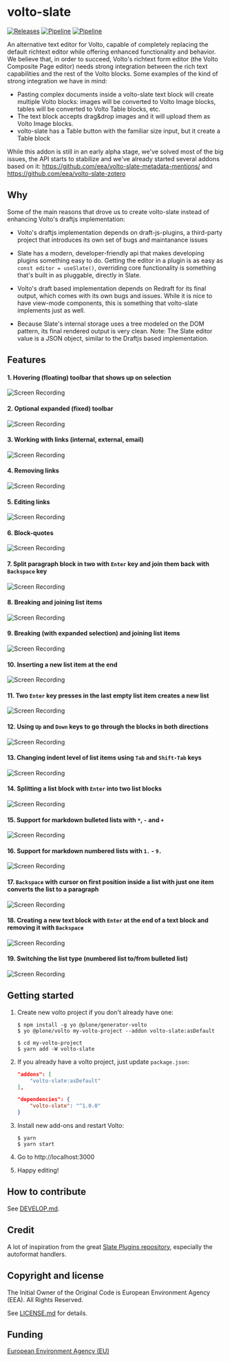 # volto-slate
[![Releases](https://img.shields.io/github/v/release/eea/volto-slate)](https://github.com/eea/volto-slate/releases)
[![Pipeline](https://ci.eionet.europa.eu/buildStatus/icon?job=volto-addons%2Fvolto-slate%2Fmaster&subject=master)](https://ci.eionet.europa.eu/view/Github/job/volto-addons/job/volto-slate/job/master/display/redirect)
[![Pipeline](https://ci.eionet.europa.eu/buildStatus/icon?job=volto-addons%2Fvolto-slate%2Fdevelop&subject=develop)](https://ci.eionet.europa.eu/view/Github/job/volto-addons/job/volto-slate/job/develop/display/redirect)

An alternative text editor for Volto, capable of completely replacing the default richtext editor while offering enhanced functionality and behavior. We believe that, in order to succeed, Volto's richtext form editor (the Volto Composite Page editor) needs strong integration between the rich text capabilities and the rest of the Volto blocks. Some examples of the kind of strong integration we have in mind:

- Pasting complex documents inside a volto-slate text block will create multiple Volto blocks: images will be converted to Volto Image blocks, tables will be converted to Volto Table blocks, etc.
- The text block accepts drag&drop images and it will upload them as Volto Image blocks.
- volto-slate has a Table button with the familiar size input, but it create a Table block

While this addon is still in an early alpha stage, we've solved most of the big issues, the API starts to stabilize and we've already started several addons based on it: https://github.com/eea/volto-slate-metadata-mentions/ and https://github.com/eea/volto-slate-zotero

## Why

Some of the main reasons that drove us to create volto-slate instead of enhancing Volto's draftjs implementation:

- Volto's draftjs implementation depends on draft-js-plugins, a third-party project that introduces its own set of bugs and maintanance issues
- Slate has a modern, developer-friendly api that makes developing plugins something easy to do. Getting the editor in a plugin is as easy as `const editor = useSlate()`, overriding core functionality is something that's built in as pluggable, directly in Slate.

- Volto's draft based implementation depends on Redraft for its final output, which comes with its own bugs and issues. While it is nice to have view-mode components, this is something that volto-slate implements just as well.
- Because Slate's internal storage uses a tree modeled on the DOM pattern, its final rendered output is very clean. Note: The Slate editor value is a JSON object, similar to the Draftjs based implementation.

## Features

#### 1. Hovering (floating) toolbar that shows up on selection
![Screen Recording](docs/source/images/1.gif)

#### 2. Optional expanded (fixed) toolbar
![Screen Recording](docs/source/images/2.gif)

#### 3. Working with links (internal, external, email)
![Screen Recording](docs/source/images/3.gif)

#### 4. Removing links
![Screen Recording](docs/source/images/4.gif)

#### 5. Editing links
![Screen Recording](docs/source/images/5.gif)

#### 6. Block-quotes
![Screen Recording](docs/source/images/6.gif)

#### 7. Split paragraph block in two with `Enter` key and join them back with `Backspace` key
![Screen Recording](docs/source/images/7.gif)

#### 8. Breaking and joining list items
![Screen Recording](docs/source/images/8.gif)

#### 9. Breaking (with expanded selection) and joining list items
![Screen Recording](docs/source/images/9.gif)

#### 10. Inserting a new list item at the end
![Screen Recording](docs/source/images/10.gif)

#### 11. Two `Enter` key presses in the last empty list item creates a new list
![Screen Recording](docs/source/images/11.gif)

#### 12. Using `Up` and `Down` keys to go through the blocks in both directions
![Screen Recording](docs/source/images/12.gif)

#### 13. Changing indent level of list items using `Tab` and `Shift-Tab` keys
![Screen Recording](docs/source/images/13.gif)

#### 14. Splitting a list block with `Enter` into two list blocks
![Screen Recording](docs/source/images/14.gif)

#### 15. Support for markdown bulleted lists with `*`, `-` and `+`
![Screen Recording](docs/source/images/15.gif)

#### 16. Support for markdown numbered lists with `1.` - `9.`
![Screen Recording](docs/source/images/16.gif)

#### 17. `Backspace` with cursor on first position inside a list with just one item converts the list to a paragraph
![Screen Recording](docs/source/images/17.gif)

#### 18. Creating a new text block with `Enter` at the end of a text block and removing it with `Backspace`
![Screen Recording](docs/source/images/18.gif)

#### 19. Switching the list type (numbered list to/from bulleted list)
![Screen Recording](docs/source/images/19.gif)

## Getting started

1. Create new volto project if you don't already have one:

   ```
   $ npm install -g yo @plone/generator-volto
   $ yo @plone/volto my-volto-project --addon volto-slate:asDefault

   $ cd my-volto-project
   $ yarn add -W volto-slate
   ```

1. If you already have a volto project, just update `package.json`:

   ```JSON
   "addons": [
       "volto-slate:asDefault"
   ],

   "dependencies": {
       "volto-slate": "^1.0.0"
   }
   ```

1. Install new add-ons and restart Volto:

   ```
   $ yarn
   $ yarn start
   ```

1. Go to http://localhost:3000

1. Happy editing!

## How to contribute

See [DEVELOP.md](https://github.com/eea/volto-slate/blob/master/DEVELOP.md).

## Credit

A lot of inspiration from the great [Slate Plugins repository](https://github.com/udecode/slate-plugins/), especially the autoformat handlers.

## Copyright and license

The Initial Owner of the Original Code is European Environment Agency (EEA).
All Rights Reserved.

See [LICENSE.md](https://github.com/eea/volto-slate/blob/master/LICENSE.md) for details.

## Funding

[European Environment Agency (EU)](http://eea.europa.eu)
